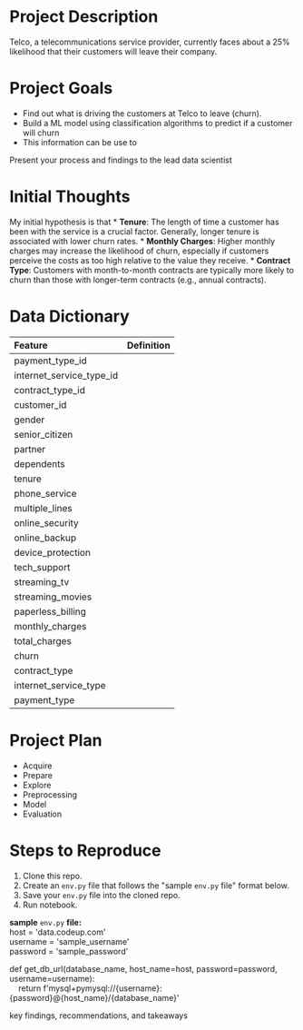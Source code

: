 # **Project Description**
Telco, a telecommunications service provider, currently faces about a 25% likelihood that their customers will leave their company. 

# **Project Goals**
* Find out what is driving the customers at Telco to leave (churn).
* Build a ML model using classification algorithms to predict if a customer will churn
* This information can be use to 

Present your process and findings to the lead data scientist

# **Initial Thoughts** 
My initial hypothesis is that 
    * **Tenure**: The length of time a customer has been with the service is a crucial factor. Generally, longer tenure is associated with lower churn rates.
    * **Monthly Charges**: Higher monthly charges may increase the likelihood of churn, especially if customers perceive the costs as too high relative to the value they receive.
    * **Contract Type**: Customers with month-to-month contracts are typically more likely to churn than those with longer-term contracts (e.g., annual contracts).


# **Data Dictionary**

| Feature | Definition |
|:--------|:-----------|
|payment_type_id|
|internet_service_type_id|
|contract_type_id|
|customer_id|
|gender|
|senior_citizen|
|partner|
|dependents|
|tenure|
|phone_service|
|multiple_lines|
|online_security|
|online_backup|
|device_protection|
|tech_support|
|streaming_tv|
|streaming_movies|
|paperless_billing|
|monthly_charges|
|total_charges|
|churn|
|contract_type|
|internet_service_type|
|payment_type|

# **Project Plan** 
* Acquire
* Prepare
* Explore
* Preprocessing
* Model
* Evaluation

# **Steps to Reproduce**
1. Clone this repo.
2. Create an `env.py` file that follows the "sample `env.py` file" format below.
3. Save your `env.py` file into the cloned repo.
4. Run notebook.

**sample** `env.py` **file:**<br>
host = 'data.codeup.com'<br>
username = 'sample_username'<br>
password = 'sample_password'<br>

def get_db_url(database_name, host_name=host, password=password, username=username):<br>
&nbsp;&nbsp;&nbsp;&nbsp;return f'mysql+pymysql://{username}:{password}@{host_name}/{database_name}'


key findings, recommendations, and takeaways